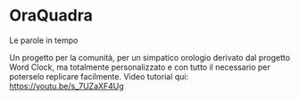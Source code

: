 # OraQuadra
Le parole in tempo

Un progetto per la comunità, per un simpatico orologio derivato dal progetto Word Clock, ma totalmente personalizzato e con tutto il necessario per poterselo replicare facilmente.
Video tutorial qui: https://youtu.be/s_7UZaXF4Ug
